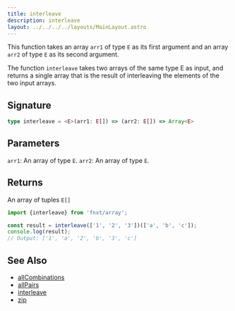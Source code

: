 ```yaml
---
title: interleave
description: interleave
layout: ../../../../layouts/MainLayout.astro
---
```

This function takes 
an array `arr1` of type `E` as its first argument 
and
an array `arr2` of type `E` as its second argument. 

The function `interleave` takes two arrays of the same type E as input, and returns a single array that is the result of interleaving the elements of the two input arrays.
## Signature

```ts
type interleave = <E>(arr1: E[]) => (arr2: E[]) => Array<E>
```

## Parameters

`arr1`: An array of type `E`.
`arr2`: An array of type `E`.

## Returns

An array of tuples `E[]`

```ts
import {interleave} from 'fnxt/array';

const result = interleave(['1', '2', '3'])(['a', 'b', 'c']);
console.log(result);
// Output: ['1', 'a', '2', 'b', '3', 'c']
```


## See Also
- [allCombinations](./allCombinations)
- [allPairs](./allPairs)
- [interleave](./interleave)
- [zip](./zip)
